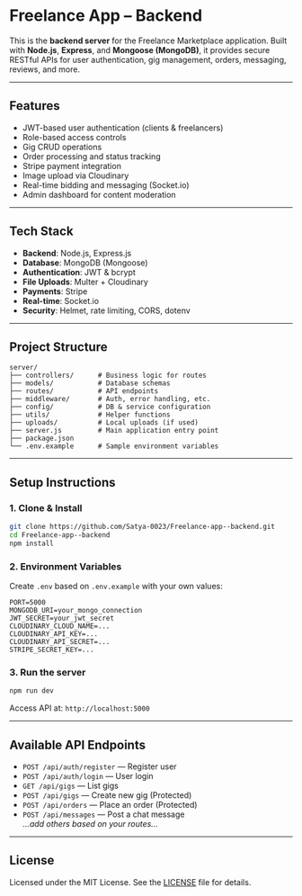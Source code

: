 # Freelance App – Backend

This is the **backend server** for the Freelance Marketplace application. Built with **Node.js**, **Express**, and **Mongoose (MongoDB)**, it provides secure RESTful APIs for user authentication, gig management, orders, messaging, reviews, and more.

---

## Features

- JWT-based user authentication (clients & freelancers)
- Role-based access controls
- Gig CRUD operations
- Order processing and status tracking
- Stripe payment integration
- Image upload via Cloudinary
- Real-time bidding and messaging (Socket.io)
- Admin dashboard for content moderation

---

## Tech Stack

- **Backend**: Node.js, Express.js  
- **Database**: MongoDB (Mongoose)  
- **Authentication**: JWT & bcrypt  
- **File Uploads**: Multer + Cloudinary  
- **Payments**: Stripe  
- **Real-time**: Socket.io  
- **Security**: Helmet, rate limiting, CORS, dotenv

---

## Project Structure

```
server/
├── controllers/      # Business logic for routes
├── models/           # Database schemas
├── routes/           # API endpoints
├── middleware/       # Auth, error handling, etc.
├── config/           # DB & service configuration
├── utils/            # Helper functions
├── uploads/          # Local uploads (if used)
├── server.js         # Main application entry point
├── package.json
└── .env.example      # Sample environment variables
```

---

## Setup Instructions

### 1. Clone & Install
```bash
git clone https://github.com/Satya-0023/Freelance-app--backend.git
cd Freelance-app--backend
npm install
```

### 2. Environment Variables  
Create `.env` based on `.env.example` with your own values:
```
PORT=5000
MONGODB_URI=your_mongo_connection
JWT_SECRET=your_jwt_secret
CLOUDINARY_CLOUD_NAME=...
CLOUDINARY_API_KEY=...
CLOUDINARY_API_SECRET=...
STRIPE_SECRET_KEY=...
```

### 3. Run the server
```bash
npm run dev
```
Access API at: `http://localhost:5000`

---

## Available API Endpoints

- `POST /api/auth/register` — Register user  
- `POST /api/auth/login` — User login  
- `GET /api/gigs` — List gigs  
- `POST /api/gigs` — Create new gig (Protected)  
- `POST /api/orders` — Place an order (Protected)  
- `POST /api/messages` — Post a chat message  
*…add others based on your routes…*

---

## License

Licensed under the MIT License. See the [LICENSE](LICENSE) file for details.
